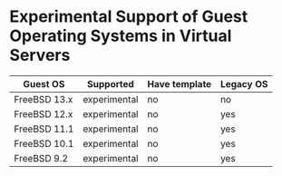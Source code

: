 # Experimental Support of Guest Operating Systems in Virtual Servers

| Guest OS     | Supported    | Have template | Legacy OS |
|--------------|--------------|---------------|-----------|
| FreeBSD 13.x | experimental | no            | no        |
| FreeBSD 12.x | experimental | no            | yes       |
| FreeBSD 11.1 | experimental | no            | yes       |
| FreeBSD 10.1 | experimental | no            | yes       |
| FreeBSD 9.2  | experimental | no            | yes       |


